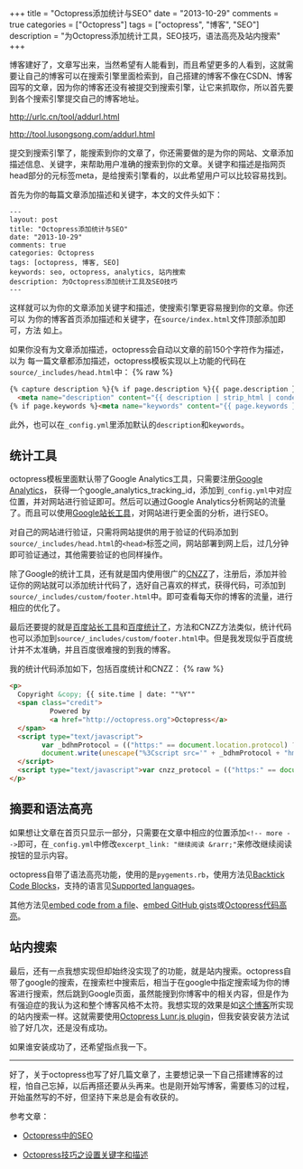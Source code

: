 +++
title = "Octopress添加统计与SEO"
date = "2013-10-29"
comments = true
categories = ["Octopress"]
tags = ["octopress", "博客", "SEO"]
description = "为Octopress添加统计工具，SEO技巧，语法高亮及站内搜索"
+++

博客建好了，文章写出来，当然希望有人能看到，而且希望更多的人看到，这就需要让自己的博客可以在搜索引擎里面检索到，自己搭建的博客不像在CSDN、博客园写的文章，因为你的博客还没有被提交到搜索引擎，让它来抓取你，所以首先要到各个搜索引擎提交自己的博客地址。

http://urlc.cn/tool/addurl.html

http://tool.lusongsong.com/addurl.html

提交到搜索引擎了，能搜索到你的文章了，你还需要做的是为你的网站、文章添加描述信息、关键字，来帮助用户准确的搜索到你的文章。关键字和描述是指网页head部分的元标签meta，是给搜索引擎看的，以此希望用户可以比较容易找到。

<!--more-->

首先为你的每篇文章添加描述和关键字，本文的文件头如下：

```
---
layout: post
title: "Octopress添加统计与SEO"
date: "2013-10-29"
comments: true
categories: Octopress
tags: [octopress, 博客, SEO]
keywords: seo, octopress, analytics, 站内搜索
description: 为Octopress添加统计工具及SEO技巧
---
```

这样就可以为你的文章添加关键字和描述，使搜索引擎更容易搜到你的文章。你还可以
为你的博客首页添加描述和关键字，在`source/index.html`文件顶部添加即可，方法
如上。

如果你没有为文章添加描述，octopress会自动以文章的前150个字符作为描述，以为
每一篇文章都添加描述，octopress模板实现以上功能的代码在`source/_includes/head.html`中：
{% raw %}

``` html
{% capture description %}{% if page.description %}{{ page.description }}{% else %}{{ content | raw_content }}{% endif %}{% endcapture %}
  <meta name="description" content="{{ description | strip_html | condense_spaces | truncate:150 }}">
{% if page.keywords %}<meta name="keywords" content="{{ page.keywords }}">{% endif %}
```
此外，也可以在`_config.yml`里添加默认的`description`和`keywords`。

## 统计工具
octopress模板里面默认带了Google Analytics工具，只需要注册[Google Analytics](http://www.google.com/analytics/)，
获得一个google_analytics_tracking_id，添加到`_config.yml`中对应位置，并对网站进行验证即可。然后可以通过Google Analytics分析网站的流量了。而且可以使用[Google站长工具](https://www.google.com/webmasters/tools/home?hl=zh-CN)，对网站进行更全面的分析，进行SEO。

对自己的网站进行验证，只需将网站提供的用于验证的代码添加到`source/_includes/head.html`的`<head>`标签之间，网站部署到网上后，过几分钟即可验证通过，其他需要验证的也同样操作。

除了Google的统计工具，还有就是国内使用很广的[CNZZ](http://zhanzhang.cnzz.com/)了，注册后，添加并验证你的网站就可以添加统计代码了，选好自己喜欢的样式，获得代码，可添加到`source/_includes/custom/footer.html`中。即可查看每天你的博客的流量，进行相应的优化了。

最后还要提的就是[百度站长工具](http://zhanzhang.baidu.com/site/index)和[百度统计了](http://tongji.baidu.com/web/welcome/login)，方法和CNZZ方法类似，统计代码也可以添加到`source/_includes/custom/footer.html`中。但是我发现似乎百度统计并不太准确，并且百度很难搜的到我的博客。

我的统计代码添加如下，包括百度统计和CNZZ：
{% raw %}
``` html
<p>
  Copyright &copy; {{ site.time | date: ""%Y""
  <span class="credit">
          Powered by 
          <a href="http://octopress.org">Octopress</a>
  </span>
  <script type="text/javascript">
        var _bdhmProtocol = (("https:" == document.location.protocol) ? " https://" : " http://");
        document.write(unescape("%3Cscript src='" + _bdhmProtocol + "hm.baidu.com/h.js%3F25fb42e16458b238f8da9ba05d6b9d4d' type='text/javascript'%3E%3C/script%3E"));
  </script>
  <script type="text/javascript">var cnzz_protocol = (("https:" == document.location.protocol) ? " https://" : " http://");document.write(unescape("%3Cspan id='cnzz_stat_icon_1000106316'%3E%3C/span%3E%3Cscript src='" + cnzz_protocol + "s22.cnzz.com/z_stat.php%3Fid%3D1000106316%26show%3Dpic' type='text/javascript'%3E%3C/script%3E"));</script>
</p>
```

## 摘要和语法高亮
如果想让文章在首页只显示一部分，只需要在文章中相应的位置添加`<!-- more -->`即可，在`_config.yml`中修改`excerpt_link: "继续阅读 &rarr;"`来修改继续阅读按钮的显示内容。

octopress自带了语法高亮功能，使用的是`pygements.rb`，使用方法见[Backtick Code Blocks](http://octopress.org/docs/plugins/backtick-codeblock/)，支持的语言见[Supported languages](http://pygments.org/docs/lexers/)。

其他方法见[embed code from a file](http://octopress.org/docs/plugins/include-code/)、[embed GitHub gists](http://octopress.org/docs/plugins/gist-tag/)或[Octopress代码高亮](http://xiongbupt.github.io/blog/2012/06/08/octopressdai-ma-gao-liang/)。

## 站内搜索
最后，还有一点我想实现但却始终没实现了的功能，就是站内搜索。octopress自带了google的搜索，在搜索栏中搜索后，相当于在google中指定搜索域为你的博客进行搜索，然后跳到Google页面，虽然能搜到你博客中的相关内容，但是作为有强迫症的我认为这和整个博客风格不太符。我想实现的效果是如[这个博客](http://yortz.it/about)所实现的站内搜索一样。这就需要使用[Octopress Lunr.js plugin](https://github.com/yortz/octopress-lunr-js-search)，但我安装安装方法试验了好几次，还是没有成功。

如果谁安装成功了，还希望指点我一下。

---
好了，关于octopress也写了好几篇文章了，主要想记录一下自己搭建博客的过程，怕自己忘掉，以后再搭还要从头再来。也是刚开始写博客，需要练习的过程，开始虽然写的不好，但坚持下来总是会有收获的。

参考文章：

- [Octopress中的SEO](http://codemacro.com/2012/09/06/octopress-seo/)

- [Octopress技巧之设置关键字和描述](http://www.cnblogs.com/hswg/archive/2013/01/15/2860952.html)
